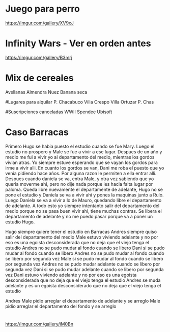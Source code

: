 # Juego para perro
https://imgur.com/gallery/XV9xJ

# Infinity Wars - Ver en orden antes
https://imgur.com/gallery/B3mrj


# Mix de cereales
Avellanas
Almendra
Nuez
Banana seca

#Lugares para alquilar
P. Chacabuco
Villa Crespo
Villa Ortuzar
P. Chas

#Suscripciones canceladas
WWII
Spendee
Ubisoft

# Caso Barracas

Primero Hugo se habia puesto el estudio cuando se fue Mary.
Luego el estudio no prospero y Male se fue a vivir a ese lugar.
Despues de un año y medio me fui a vivir yo al departamento del medio, mientras los gordos vivian atras.
Yo siempre estuve esperando que se vayan los gordos para irme a vivir alli.
En cuanto los gordos se van, Dani me roba el puesto que yo venia pidiendo hace años. Por alguna razon le permiten a ella entrar alli.
Despues cuando daniela se va, entra Male, y otra vez sabiendo que yo queria moverme ahi, pero no dije nada porque les hacia falta lugar por paloma.
Queda libre nuevamente el departamente de adelante, Hugo no se pone el estudio y Daniela se va a vivir ahi y pones la maquinas junto a Rulo.
Luego Daniela se va a vivir a lo de Mauro, quedando libre el departamento de adelante.
A todo esto yo siempre intentanto salir del departamento del medio porque no se pasa buen vivir ahi, tiene muchas contras.
Se libera el departamento de adelante y no me puedo pasar porque va a poner un estudio Hugo.

Hugo siempre quiere tener el estudio en Barracas
Andres siempre quiso salir del departamento del medio
Male estuvo viviendo adelante y no por eso es una egoista desconsiderada que no deja que el viejo tenga el estudio
Andres no se pudo mudar al fondo cuando se libero
Dani si se pudo mudar al fondo cuando se libero
Andres no se pudo mudar al fondo cuando se libero por segunda vez
Male si se pudo mudar al fondo cuando se libero por segunda vez
Andres no se pudo mudar adelante cuando se libero por segunda vez
Dani si se pudo mudar adelante cuando se libero por segunda vez
Dani estuvo viviendo adelante y no por eso es una egoista desconsiderada que no deja que el viejo tenga el estudio
Andres se muda adelante y es un egoista desconsiderado que no deja que el viejo tenga el estudio

Andres
Male pidio arreglar el departamento de adelante y se arreglo
Male pidio arreglar el departamento del fondo y se arreglo


#
https://imgur.com/gallery/iM0Bn
